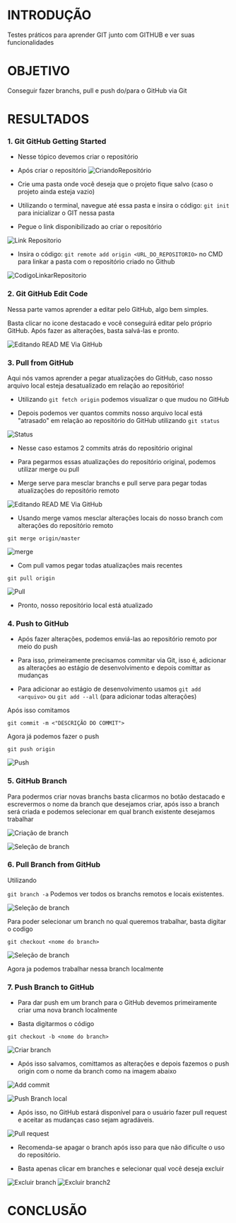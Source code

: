 
# INTRODUÇÃO

Testes práticos para aprender GIT junto com GITHUB e ver suas funcionalidades

# OBJETIVO
Conseguir fazer branchs, pull e push do/para o GitHub via Git 

# RESULTADOS

### 1.  Git GitHub Getting Started

- Nesse tópico devemos criar o repositório

- Após criar o repositório
![CriandoRepositório](/imgsREADME/criarRep.png)

- Crie uma pasta onde você deseja que o projeto fique salvo (caso o projeto ainda esteja vazio)

- Utilizando o terminal, navegue até essa pasta e insira o código: `git init`
 para inicializar o GIT nessa pasta

- Pegue o link disponibilizado ao criar o repositório

![Link Repositorio](/imgsREADME/linkRep.png)

- Insira o código: 
`git remote add origin <URL_DO_REPOSITORIO>` 
no CMD para linkar a pasta com o repositório criado no Github

![CodigoLinkarRepositorio](/imgsREADME/codigoLinkandoRep.png)


### 2.  Git GitHub Edit Code
Nessa parte vamos aprender a editar pelo GitHub, algo bem simples.

Basta clicar no icone destacado e você conseguirá editar pelo próprio GitHub. Após fazer as alterações, basta salvá-las e pronto.

![Editando READ ME Via GitHub](/imgsREADME/editViaGitHuB.png)


### 3. Pull from GitHub

Aqui nós vamos aprender a pegar atualizações do GitHub, caso nosso arquivo local esteja desatualizado em relação ao repositório!

- Utilizando `git fetch origin` podemos visualizar o que mudou no GitHub

- Depois podemos ver quantos commits nosso arquivo local está "atrasado" em relação ao repositório do GitHub utilizando `git status`

![Status](/imgsREADME/statusRep.png)

- Nesse caso estamos 2 commits atrás do repositório original

- Para pegarmos essas atualizações do repositório original, podemos utilizar merge ou pull 
- Merge serve para mesclar branchs e pull serve para pegar todas atualizações do repositório remoto

![Editando READ ME Via GitHub](/imgsREADME/me.png)

-  Usando merge vamos mesclar alterações locais do nosso branch com alterações do repositório remoto

`git merge origin/master`

![merge](/imgsREADME/mergeRep.png)


- Com pull vamos pegar todas atualizações mais recentes 

`git pull origin`

![Pull](/imgsREADME/pullRep.png)

- Pronto, nosso repositório local está atualizado 


### 4. Push to GitHub

- Após fazer alterações, podemos enviá-las ao repositório remoto por meio do push

- Para isso, primeiramente precisamos commitar via Git, isso é, adicionar as alterações ao estágio de desenvolvimento e depois comittar as mudanças

- Para adicionar ao estágio de desenvolvimento usamos 
`git add <arquivo>` ou `git add --all` (para adicionar todas alterações)

Após isso comitamos 

`git commit -m <"DESCRIÇÃO DO COMMIT">`

Agora já podemos fazer o push

`git push origin`

![Push](/imgsREADME/pushRep.png)


### 5. GitHub Branch

Para podermos criar novas branchs basta clicarmos no botão destacado e escrevermos o nome da branch que desejamos criar, após isso a branch será criada e podemos selecionar em qual branch existente desejamos trabalhar 

![Criação de branch](/imgsREADME/criabranchRep.png)

![Seleção de branch](/imgsREADME/selbranchRep.png)


### 6. Pull Branch from GitHub

Utilizando 

`git branch -a` Podemos ver todos os branchs remotos e locais existentes. 

![Seleção de branch](/imgsREADME/branchRep.png)

Para poder selecionar um branch no qual queremos trabalhar, basta digitar o codigo 

`git checkout <nome do branch>`

![Seleção de branch](/imgsREADME/checkout.png)

Agora ja podemos trabalhar nessa branch localmente


### 7. Push Branch to GitHub

- Para dar push em um branch para o GitHub devemos primeiramente criar uma nova branch localmente

- Basta digitarmos o código

`git checkout -b <nome do branch>`

![Criar branch](/imgsREADME/cbranchlocal.png)

- Após isso salvamos, comittamos as alterações e depois fazemos o push origin com o nome da branch como na imagem abaixo 

![Add commit](/imgsREADME/addcommitbranch.png)

![Push Branch local](/imgsREADME/pushbranchlocal.png)

- Após isso, no GitHub estará disponível para o usuário fazer pull request e aceitar as mudanças caso sejam agradáveis.

![Pull request](/imgsREADME/pullrequest.png)

- Recomenda-se apagar o branch após isso para que não dificulte o uso do repositório.

- Basta apenas clicar em branches e selecionar qual você deseja excluir 

![Excluir branch](/imgsREADME/Screenshot_209.png)
![Excluir branch2](/imgsREADME/Screenshot_210.png)




# CONCLUSÃO
